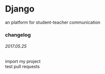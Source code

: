 # Django
an platform for student-teacher communication


### changelog
###### 2017.05.25
import my project<br>
test pull requests

